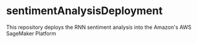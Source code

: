 # sentimentAnalysisDeployment
This repository deploys the RNN sentiment analysis into the Amazon's AWS SageMaker Platform 
